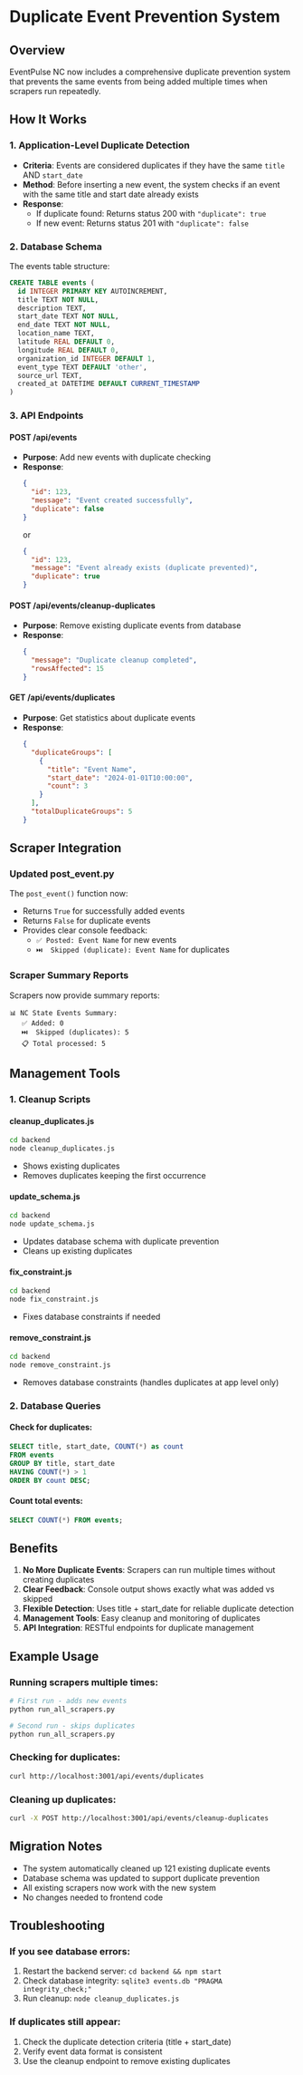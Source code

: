 # Duplicate Event Prevention System

## Overview

EventPulse NC now includes a comprehensive duplicate prevention system that prevents the same events from being added multiple times when scrapers run repeatedly.

## How It Works

### 1. Application-Level Duplicate Detection
- **Criteria**: Events are considered duplicates if they have the same `title` AND `start_date`
- **Method**: Before inserting a new event, the system checks if an event with the same title and start date already exists
- **Response**: 
  - If duplicate found: Returns status 200 with `"duplicate": true`
  - If new event: Returns status 201 with `"duplicate": false`

### 2. Database Schema
The events table structure:
```sql
CREATE TABLE events (
  id INTEGER PRIMARY KEY AUTOINCREMENT,
  title TEXT NOT NULL,
  description TEXT,
  start_date TEXT NOT NULL,
  end_date TEXT NOT NULL,
  location_name TEXT,
  latitude REAL DEFAULT 0,
  longitude REAL DEFAULT 0,
  organization_id INTEGER DEFAULT 1,
  event_type TEXT DEFAULT 'other',
  source_url TEXT,
  created_at DATETIME DEFAULT CURRENT_TIMESTAMP
)
```

### 3. API Endpoints

#### POST /api/events
- **Purpose**: Add new events with duplicate checking
- **Response**: 
  ```json
  {
    "id": 123,
    "message": "Event created successfully",
    "duplicate": false
  }
  ```
  or
  ```json
  {
    "id": 123,
    "message": "Event already exists (duplicate prevented)",
    "duplicate": true
  }
  ```

#### POST /api/events/cleanup-duplicates
- **Purpose**: Remove existing duplicate events from database
- **Response**:
  ```json
  {
    "message": "Duplicate cleanup completed",
    "rowsAffected": 15
  }
  ```

#### GET /api/events/duplicates
- **Purpose**: Get statistics about duplicate events
- **Response**:
  ```json
  {
    "duplicateGroups": [
      {
        "title": "Event Name",
        "start_date": "2024-01-01T10:00:00",
        "count": 3
      }
    ],
    "totalDuplicateGroups": 5
  }
  ```

## Scraper Integration

### Updated post_event.py
The `post_event()` function now:
- Returns `True` for successfully added events
- Returns `False` for duplicate events
- Provides clear console feedback:
  - `✅ Posted: Event Name` for new events
  - `⏭️  Skipped (duplicate): Event Name` for duplicates

### Scraper Summary Reports
Scrapers now provide summary reports:
```
📊 NC State Events Summary:
   ✅ Added: 0
   ⏭️  Skipped (duplicates): 5
   📋 Total processed: 5
```

## Management Tools

### 1. Cleanup Scripts

#### cleanup_duplicates.js
```bash
cd backend
node cleanup_duplicates.js
```
- Shows existing duplicates
- Removes duplicates keeping the first occurrence

#### update_schema.js
```bash
cd backend
node update_schema.js
```
- Updates database schema with duplicate prevention
- Cleans up existing duplicates

#### fix_constraint.js
```bash
cd backend
node fix_constraint.js
```
- Fixes database constraints if needed

#### remove_constraint.js
```bash
cd backend
node remove_constraint.js
```
- Removes database constraints (handles duplicates at app level only)

### 2. Database Queries

#### Check for duplicates:
```sql
SELECT title, start_date, COUNT(*) as count
FROM events 
GROUP BY title, start_date 
HAVING COUNT(*) > 1
ORDER BY count DESC;
```

#### Count total events:
```sql
SELECT COUNT(*) FROM events;
```

## Benefits

1. **No More Duplicate Events**: Scrapers can run multiple times without creating duplicates
2. **Clear Feedback**: Console output shows exactly what was added vs skipped
3. **Flexible Detection**: Uses title + start_date for reliable duplicate detection
4. **Management Tools**: Easy cleanup and monitoring of duplicates
5. **API Integration**: RESTful endpoints for duplicate management

## Example Usage

### Running scrapers multiple times:
```bash
# First run - adds new events
python run_all_scrapers.py

# Second run - skips duplicates
python run_all_scrapers.py
```

### Checking for duplicates:
```bash
curl http://localhost:3001/api/events/duplicates
```

### Cleaning up duplicates:
```bash
curl -X POST http://localhost:3001/api/events/cleanup-duplicates
```

## Migration Notes

- The system automatically cleaned up 121 existing duplicate events
- Database schema was updated to support duplicate prevention
- All existing scrapers now work with the new system
- No changes needed to frontend code

## Troubleshooting

### If you see database errors:
1. Restart the backend server: `cd backend && npm start`
2. Check database integrity: `sqlite3 events.db "PRAGMA integrity_check;"`
3. Run cleanup: `node cleanup_duplicates.js`

### If duplicates still appear:
1. Check the duplicate detection criteria (title + start_date)
2. Verify event data format is consistent
3. Use the cleanup endpoint to remove existing duplicates 